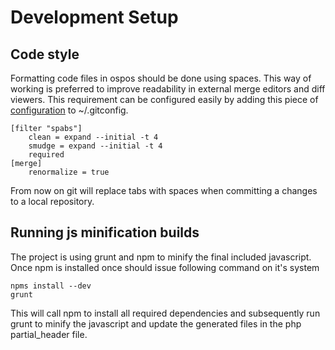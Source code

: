 # Development Setup
## Code style
Formatting code files in ospos should be done using spaces. This way of working is preferred to improve readability in external merge editors and diff viewers. This requirement can be configured easily by adding this piece of [configuration](https://gist.github.com/eevee/6721177) to ~/.gitconfig.
    
    [filter "spabs"]
        clean = expand --initial -t 4
        smudge = expand --initial -t 4
        required
    [merge]
        renormalize = true

From now on git will replace tabs with spaces when committing a changes to a local repository.
## Running js minification builds
The project is using grunt and npm to minify the final included javascript. Once npm is installed once should issue following command on it's system

    npms install --dev
    grunt

This will call npm to install all required dependencies and subsequently run grunt to minify the javascript and update the generated files in the php partial_header file. 